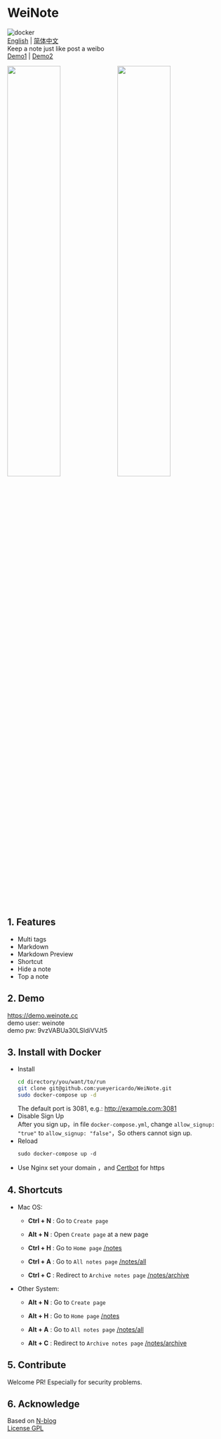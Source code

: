 # WeiNote
![docker](https://github.com/yueyericardo/WeiNote/workflows/docker/badge.svg)  
[English](https://github.com/yueyericardo/WeiNote/blob/master/README.md) | [简体中文](https://github.com/yueyericardo/WeiNote/blob/master/README-ZH.md)  
Keep a note just like post a weibo    
[Demo1](https://demo.weinote.cc/notes)  |  [Demo2](https://wiki.yyrcd.com/notes)  

<p class="img">
<a class="link"  href="https://yyrcd-1256568788.cos.na-siliconvalley.myqcloud.com/yyrcd/2019-06-13-222357.png">
<img width=49%  src="https://yyrcd-1256568788.cos.na-siliconvalley.myqcloud.com/yyrcd/2019-06-13-222357.png"></a>
<a class="link"  href="https://yyrcd-1256568788.cos.na-siliconvalley.myqcloud.com/yyrcd/2020-03-23-030759.png">
<img width=49%  src="https://yyrcd-1256568788.cos.na-siliconvalley.myqcloud.com/yyrcd/2020-03-23-030759.png"></a>
</p>

## 1. Features
- Multi tags 
- Markdown
- Markdown Preview
- Shortcut
- Hide a note
- Top a note

## 2. Demo
https://demo.weinote.cc  
demo user: weinote  
demo pw: 9vzVABUa30LSldiVVJt5  

## 3. Install with Docker
- Install
  ```bash
  cd directory/you/want/to/run
  git clone git@github.com:yueyericardo/WeiNote.git
  sudo docker-compose up -d
  ```
  The default port is 3081, e.g.: http://example.com:3081  
- Disable Sign Up  
  After you sign up，in file `docker-compose.yml`, change `allow_signup: "true"` to `allow_signup: "false"`，So others cannot sign up.  
- Reload
  ```
  sudo docker-compose up -d
  ```
- Use Nginx set your domain ，and [Certbot](https://certbot.eff.org/lets-encrypt/ubuntubionic-nginx) for https


## 4. Shortcuts
- Mac OS:
  - **Ctrl + N** : Go to `Create page`
  - **Alt  + N** : Open `Create page` at a new page

  - **Ctrl + H** : Go  to `Home page` [/notes](/notes)
  - **Ctrl + A** : Go  to `All notes page` [/notes/all](/notes/all)
  - **Ctrl + C** : Redirect  to `Archive notes page` [/notes/archive](/notes/archive)

- Other System:
  - **Alt + N** : Go to `Create page`

  - **Alt + H** : Go  to `Home page` [/notes](/notes)
  - **Alt + A** : Go  to `All notes page` [/notes/all](/notes/all)
  - **Alt + C** : Redirect  to `Archive notes page` [/notes/archive](/notes/archive)
  
## 5. Contribute
Welcome PR! Especially for security problems.

## 6. Acknowledge
Based on [N-blog](https://github.com/nswbmw/N-blog)  
[License GPL](https://github.com/yueyericardo/WeiNote/blob/master/LICENSE)

